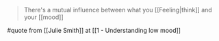 > There's a mutual influence between what you [[Feeling|think]] and your [[mood]]

#quote from [[Julie Smith]] at [[1 - Understanding low mood]]